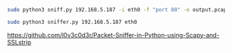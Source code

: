 ```bash
sudo python3 sniff.py 192.168.5.187 -i eth0 -f "port 80" -o output.pcap -t tap0

sudo python3 sniffer.py 192.168.5.187 eth0
```

https://github.com/l0v3c0d3r/Packet-Sniffer-in-Python-using-Scapy-and-SSLstrip